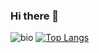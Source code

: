### Hi there 👋


![bio](https://github-readme-stats.vercel.app/api?username=AndreIglesias&show_icons=true&hide_title=true&include_all_commits=true&theme=dark) [![Top Langs](https://github-readme-stats.vercel.app/api/top-langs/?username=AndreIglesias&layout=compact&theme=dark)](https://github.com/anuraghazra/github-readme-stats)


<!--
**AndreIglesias/AndreIglesias** is a ✨ _special_ ✨ repository because its `README.md` (this file) appears on your GitHub profile.

Here are some ideas to get you started:

- 🔭 I’m currently working on ...
- 🌱 I’m currently learning ...
- 👯 I’m looking to collaborate on ...
- 🤔 I’m looking for help with ...
- 💬 Ask me about ...
- 📫 How to reach me: ...
- 😄 Pronouns: ...
- ⚡ Fun fact: ...
-->
